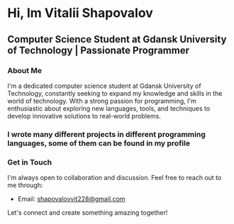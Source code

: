 <!DOCTYPE html>
<html lang="en">
<body>

  <h1>Hi, Im Vitalii Shapovalov</h1>

  <h2>Computer Science Student at Gdansk University of Technology | Passionate Programmer</h2>

  <h3>About Me</h3>
  <p>I'm a dedicated computer science student at Gdansk University of Technology, constantly seeking to expand my knowledge and skills in the world of technology. With a strong passion for programming, I'm enthusiastic about exploring new languages, tools, and techniques to develop innovative solutions to real-world problems.</p>

  <h3>I wrote many different projects in different programming languages, some of them can be found in my profile</h3>

  <h3>Get in Touch</h3>
  <p>I'm always open to collaboration and discussion. Feel free to reach out to me through:</p>
  <ul>
    <li>Email: <a href="mailto:your.email@example.com">shapovalovvit228@gmail.com</a></li>
  </ul>

  <p>Let's connect and create something amazing together!</p>

</body>
</html>

